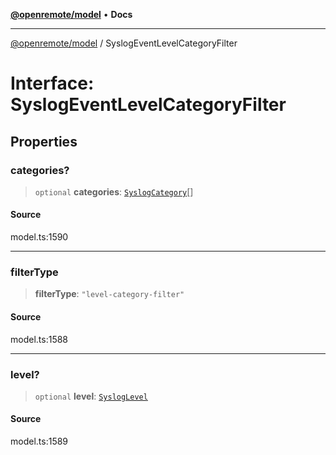 [**@openremote/model**](../README.md) • **Docs**

***

[@openremote/model](../globals.md) / SyslogEventLevelCategoryFilter

# Interface: SyslogEventLevelCategoryFilter

## Properties

### categories?

> `optional` **categories**: [`SyslogCategory`](../enumerations/SyslogCategory.md)[]

#### Source

model.ts:1590

***

### filterType

> **filterType**: `"level-category-filter"`

#### Source

model.ts:1588

***

### level?

> `optional` **level**: [`SyslogLevel`](../enumerations/SyslogLevel.md)

#### Source

model.ts:1589
